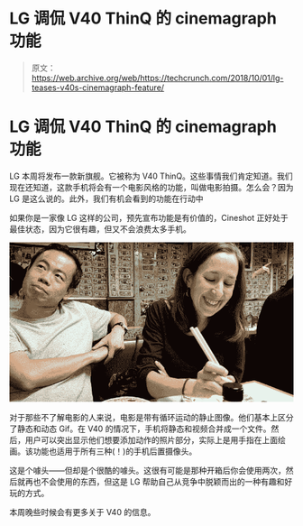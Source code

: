 # LG 调侃 V40 ThinQ 的 cinemagraph 功能

> 原文：<https://web.archive.org/web/https://techcrunch.com/2018/10/01/lg-teases-v40s-cinemagraph-feature/>

# LG 调侃 V40 ThinQ 的 cinemagraph 功能

LG 本周将发布一款新旗舰。它被称为 V40 ThinQ。这些事情我们肯定知道。我们现在还知道，这款手机将会有一个电影风格的功能，叫做电影拍摄。怎么会？因为 LG 是这么说的。此外，我们有机会看到的功能在行动中

如果你是一家像 LG 这样的公司，预先宣布功能是有价值的，Cineshot 正好处于最佳状态，因为它很有趣，但又不会浪费太多手机。

![](img/5824a83f8c1d7819f109e4ef89bcfa14.png)

对于那些不了解电影的人来说，电影是带有循环运动的静止图像。他们基本上区分了静态和动态 Gif。在 V40 的情况下，手机将静态和视频合并成一个文件。然后，用户可以突出显示他们想要添加动作的照片部分，实际上是用手指在上面绘画。该功能也适用于所有三种(！)的手机后置摄像头。

这是个噱头——但却是个很酷的噱头。这很有可能是那种开箱后你会使用两次，然后就再也不会使用的东西，但这是 LG 帮助自己从竞争中脱颖而出的一种有趣和好玩的方式。

本周晚些时候会有更多关于 V40 的信息。